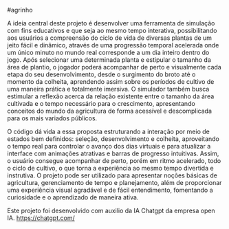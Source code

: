 #agrinho

A ideia central deste projeto é desenvolver uma ferramenta de simulação com fins educativos e que seja ao mesmo tempo interativa, possibilitando aos usuários a compreensão do ciclo de vida de diversas plantas de um jeito fácil e dinâmico, através de uma progressão temporal acelerada onde um único minuto no mundo real corresponde a um dia inteiro dentro do jogo. 
Após selecionar uma determinada planta e estipular o tamanho da área de plantio, o jogador poderá acompanhar de perto e visualmente cada etapa do seu desenvolvimento, desde o surgimento do broto até o momento da colheita, aprendendo assim sobre os períodos de cultivo de uma maneira prática e totalmente imersiva.
O simulador também busca estimular a reflexão acerca da relação existente entre o tamanho da área cultivada e o tempo necessário para o crescimento, apresentando conceitos do mundo da agricultura de forma acessível e descomplicada para os mais variados públicos.

O código dá vida a essa proposta estruturando a interação por meio de estados bem definidos: seleção, desenvolvimento e colheita, aproveitando o tempo real para controlar o avanço dos dias virtuais e para atualizar a interface com animações atrativas e barras de progresso intuitivas.
Assim, o usuário consegue acompanhar de perto, porém em ritmo acelerado, todo o ciclo de cultivo, o que torna a experiência ao mesmo tempo divertida e instrutiva.
O projeto pode ser utilizado para apresentar noções básicas de agricultura, gerenciamento de tempo e planejamento, além de proporcionar uma experiência visual agradável e de fácil entendimento, fomentando a curiosidade e o aprendizado de maneira ativa.
 
Este projeto foi desenvolvido com auxilio da IA Chatgpt da empresa open IA.
https://chatgpt.com/
